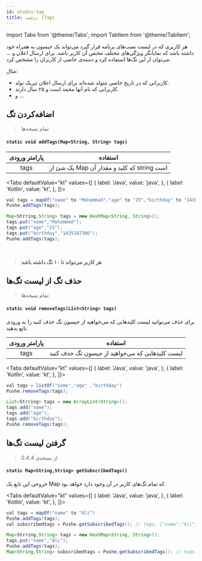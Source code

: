 ```yaml
---
id: studio-tag
title: برچسب (Tag)
---
```


import Tabs from '@theme/Tabs';
import TabItem from '@theme/TabItem';

هر کاربری که در لیست نصب‌های برنامه قرار گیرد می‌تواند یک جیسون به همراه خود داشته باشد که نمایانگر ویژگی‌های مختلف مختص آن کاربر باشد.
برای ارسال اعلان و ... می‌توان از این تگ‌ها استفاده کرد و دسته‌ی خاصی از کاربران را مشخص کرد.

مثال:
- کاربرانی که در تاریخ خاصی متولد شده‌اند برای ارسال اعلان تبریک تولد.
- کاربرانی که نام آنها محمد است و ۲۵ سال دارند.
- و ...

## اضافه‌کردن تگ
> تمام نسخه‌ها

<div dir='ltr'>

#### `static void addTags(Map<String, String> tags)`

</div>

|پارامتر ورودی|استفاده|
|:--:|--|
|tags|یک شئ از Map که کلید و مقدار آن string است|

<Tabs
  defaultValue="kt"
  values={[
    { label: 'Java', value: 'java', },
    { label: 'Kotlin', value: 'kt', },
  ]}>

<TabItem value="kt">

```java
val tags = mapOf("name" to "Mohammad","age" to "25","birthday" to "1435187386")
Pushe.addTags(tags);
```

</TabItem>

<TabItem value="java">

```java
Map<Strring,String> tags = new HashMap<String, String>();
tags.put("name","Mohammad");
tags.put("age","25");
tags.put("birthday","1435187386");
Pushe.addTags(tags);
```

</TabItem>

</Tabs>

<br />


> **هر کاربر می‌تواند تا ۱۰ تگ داشته باشد**

## حذف تگ از لیست تگ‌ها
> تمام نسخه‌ها

<div dir='ltr'>

#### `static void removeTags(List<String> tags)`

</div>

برای حذف می‌توانید لیست کلید‌هایی که می‌خواهید از جیسون تگ حذف کنید را به ورودی تابع بدهید.

|پارامتر ورودی|استفاده|
|:--:|--|
|tags|لیست کلید‌هایی که می‌خواهید از جیسون تگ حذف کنید|


<Tabs
  defaultValue="kt"
  values={[
    { label: 'Java', value: 'java', },
    { label: 'Kotlin', value: 'kt', },
  ]}>

<TabItem value="kt">

```java
val tags = listOf("name","age" ,"birthday")
Pushe.removeTags(tags);
```

</TabItem>

<TabItem value="java">

```java
List<Strring> tags = new ArrayList<String>();
tags.add("name");
tags.add("age");
tags.add("birthday");
Pushe.removeTags(tags);
```

</TabItem>

</Tabs>

## گرفتن لیست تگ‌ها
> از نسخه‌ی 0.4.4

<div dir='ltr'>

#### `static Map<String,String> getSubscribedTags()`

</div>

خروجی این تابع یک Map که تمام تگ‌های کاربر در آن وجود دارد خواهد بود.


<Tabs
  defaultValue="kt"
  values={[
    { label: 'Java', value: 'java', },
    { label: 'Kotlin', value: 'kt', },
  ]}>

<TabItem value="kt">

```java
val tags = mapOf("name" to "Ali")
Pushe.addTags(tags);
val subscribedtags = Pushe.getSubscribedTags(); // tags: {"name":"Ali"}

```

</TabItem>

<TabItem value="java">

```java
Map<Strring,String> tags = new HashMap<String, String>();
tags.put("name","Ali");
Pushe.addTags(tags);
Map<String,String> subscribedtags = Pushe.getSubscribedTags(); // tags: {"name":"Ali"}

```

</TabItem>

</Tabs>
